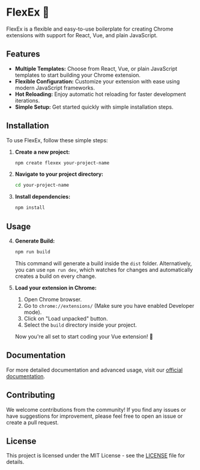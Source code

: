 # FlexEx 🚀

FlexEx is a flexible and easy-to-use boilerplate for creating Chrome extensions with support for React, Vue, and plain JavaScript.

## Features

- **Multiple Templates:** Choose from React, Vue, or plain JavaScript templates to start building your Chrome extension.
- **Flexible Configuration:** Customize your extension with ease using modern JavaScript frameworks.
- **Hot Reloading:** Enjoy automatic hot reloading for faster development iterations.
- **Simple Setup:** Get started quickly with simple installation steps.

## Installation

To use FlexEx, follow these simple steps:

1. **Create a new project:**
   ```bash
   npm create flexex your-project-name
   ```

2. **Navigate to your project directory:**
   ```bash
   cd your-project-name
   ```

3. **Install dependencies:**
   ```bash
   npm install
   ```

## Usage

4. **Generate Build:**
   ```bash
   npm run build
   ```
   This command will generate a build inside the `dist` folder. Alternatively, you can use `npm run dev`, which watches for changes and automatically creates a build on every change.

5. **Load your extension in Chrome:**
   1. Open Chrome browser.
   2. Go to `chrome://extensions/` (Make sure you have enabled Developer mode).
   3. Click on "Load unpacked" button.
   4. Select the `build` directory inside your project.

   Now you're all set to start coding your Vue extension! 🎉

## Documentation

For more detailed documentation and advanced usage, visit our [official documentation](https://github.com/akii09/FlrxEx/docs).

## Contributing

We welcome contributions from the community! If you find any issues or have suggestions for improvement, please feel free to open an issue or create a pull request.

## License

This project is licensed under the MIT License - see the [LICENSE](LICENSE) file for details.